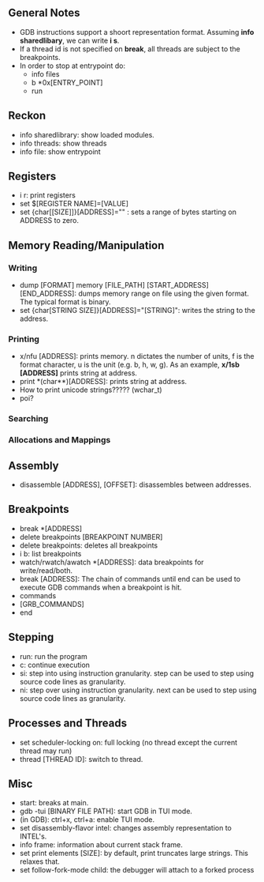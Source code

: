 ## General Notes
* GDB instructions support a shoort representation format. Assuming **info sharedlibary**, we can write **i s**.
* If a thread id is not specified on **break**, all threads are subject to the breakpoints.
* In order to stop at entrypoint do:
  * info files
  * b \*0x[ENTRY_POINT]
  * run

## Reckon
* info sharedlibrary: show loaded modules.
* info threads: show threads
* info file: show entrypoint

## Registers
* i r: print registers
* set $[REGISTER NAME]=[VALUE]
* set {char[[SIZE]]}[ADDRESS]="" : sets a range of bytes starting on ADDRESS to zero.

## Memory Reading/Manipulation


### Writing
* dump [FORMAT] memory [FILE_PATH] [START_ADDRESS] [END_ADDRESS]: dumps memory range on file using the given format. The typical format is binary.
* set {char[STRING SIZE]}[ADDRESS]="[STRING]": writes the string to the address. 

### Printing
* x/nfu [ADDRESS]: prints memory. n dictates the number of units, f is the format character, u is the unit (e.g. b, h, w, g). As an example, **x/1sb [ADDRESS]** prints string at address.
* print \*(char\*\*)[ADDRESS]: prints string at address.
* How to print unicode strings????? (wchar_t)
*  poi?
### Searching


### Allocations and Mappings



## Assembly
* disassemble [ADDRESS], [OFFSET]: disassembles between addresses.

## Breakpoints
* break \*[ADDRESS]
* delete breakpoints [BREAKPOINT NUMBER]
* delete breakpoints: deletes all breakpoints
* i b: list breakpoints
* watch/rwatch/awatch \*[ADDRESS]: data breakpoints for write/read/both.
* break [ADDRESS]: The chain of commands until end can be used to execute GDB commands when a breakpoint is hit. 
* commands
* [GRB_COMMANDS]
* end
  
## Stepping
* run: run the program
* c: continue execution
* si: step into using instruction granularity. step can be used to step using source code lines as granularity.
* ni: step over using instruction granularity. next can be used to step using source code lines as granularity.



## Processes and Threads
* set scheduler-locking on: full locking (no thread except the current thread may run)
* thread [THREAD ID]: switch to thread.

## Misc
* start: breaks at main.
* gdb -tui [BINARY FILE PATH]: start GDB in TUI mode.
* (in GDB): ctrl+x, ctrl+a: enable TUI mode.
* set disassembly-flavor intel: changes assembly representation to INTEL's.
* info frame: information about current stack frame.
* set print elements [SIZE]: by default, print truncates large strings. This relaxes that.
* set follow-fork-mode child: the debugger will attach to a forked process










